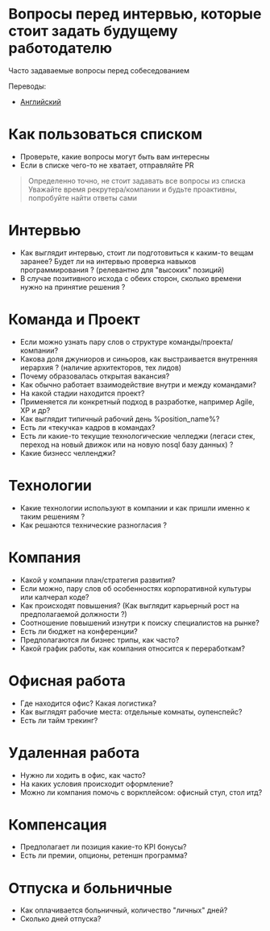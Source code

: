 # Вопросы перед интервью, которые стоит задать будущему работодателю 
Часто задаваемые вопросы перед собеседованием


Переводы:
- [Английский](main/README.md)

# Как пользоваться списком
- Проверьте, какие вопросы могут быть вам интересны
- Если в списке чего-то не хватает, отправляйте PR

> Определенно точно, не стоит задавать все вопросы из списка</br>
> Уважайте время рекрутера/компании и будьте проактивны, попробуйте найти ответы сами

# Интервью
- Как выглядит интервью, стоит ли подготовиться к каким-то вещам заранее? Будет ли на интервью проверка навыков программирования ? (релевантно для "высоких" позиций)
- В случае позитивного исхода с обеих сторон, сколько времени нужно на принятие решения ?

# Команда и Проект
- Если можно узнать пару слов о структуре команды/проекта/компании?
- Какова доля джуниоров и синьоров, как выстраивается внутренняя иерархия ? (наличие архитекторов, тех лидов)
- Почему образовалась открытая вакансия?
- Как обычно работает взаимодействие внутри и между командами?
- На какой стадии находится проект?
- Применяется ли конкретный подход в разработке, например Agile, XP и др?
- Как выглядит типичный рабочий день %position_name%?
- Есть ли «текучка» кадров в командах?
- Есть ли какие-то текущие технологические челледжи (легаси стек, переход на новый движок или на новую nosql базу данных) ?
- Какие бизнесс челленджи?

# Технологии
- Какие технологии используют в компании и как пришли именно к таким решениям ?
- Как решаются технические разногласия ?

# Компания
- Какой у компании план/стратегия развития?
- Если можно, пару слов об особенностях корпоративной культуры или калчерал коде?
- Как происходят повышения? (Как выглядит карьерный рост на предполагаемой должности ?)
- Соотношение повышений изнутри к поиску специалистов на рынке?
- Есть ли бюджет на конференции?
- Предполагаются ли бизнес трипы, как часто?
- Какой график работы, как компания относится к переработкам?

# Офисная работа
- Где находится офис? Какая логистика?
- Как выглядят рабочие места: отдельные комнаты, оупенспейс?
- Есть ли тайм трекинг?

# Удаленная работа
- Нужно ли ходить в офис, как часто?
- На каких условия происходит оформление?
- Можно ли компания помочь с воркплейсом: офисный стул, стол итд?

# Компенсация
- Предполагает ли позиция какие-то KPI бонусы?
- Есть ли премии, опционы, ретеншн программа?

# Отпуска и больничные
- Как оплачивается больничный, количество "личных" дней?
- Сколько дней отпуска?

